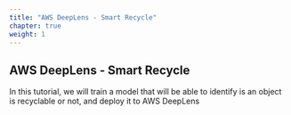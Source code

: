 ```yaml
---
title: "AWS DeepLens - Smart Recycle"
chapter: true
weight: 1
---
```

<h2>AWS DeepLens - Smart Recycle</h2>

In this tutorial, we will train a model that will be able to identify is an object is recyclable or not, and deploy it to AWS DeepLens
